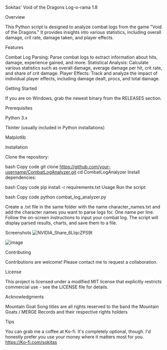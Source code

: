 Sokitas' Void of the Dragons Log-o-rama 1.8

Overview

This Python script is designed to analyze combat logs from the game "Void of the Dragons." It provides insights into various statistics, including overall damage, crit rate, damage taken, and player effects.

Features

Combat Log Parsing: Parse combat logs to extract information about hits, damage, experience gained, and more.
Statistical Analysis: Calculate various statistics such as overall damage, average damage per hit, crit rate, and share of crit damage.
Player Effects: Track and analyze the impact of individual player effects, including damage dealt, procs, and total damage.

Getting Started

If you are on Windows, grab the newest binary from the RELEASES section.


Prerequisites

Python 3.x

Tkinter (usually included in Python installations)

Matplotlib

Installation

Clone the repository:

bash
Copy code
git clone https://github.com/your-username/CombatLogAnalyzer.git
cd CombatLogAnalyzer
Install dependencies:

bash
Copy code
pip install -r requirements.txt
Usage
Run the script:

bash
Copy code
python combat_log_analyzer.py

Create a .txt file in the same folder with the name character_names.txt and add the character names you want to parse logs for. One name per line.
Follow the on-screen instructions to input your combat log. The script will display parsed results, charts, and save them to a file.

Screenshots
![NVIDIA_Share_6LlqcZPS9t](https://github.com/Sokitas/Void-of-the-Dragons-Log-o-rama/assets/159527539/399ad38d-4a78-45be-8232-58753626ca3a)

![image](https://github.com/Sokitas/Void-of-the-Dragons-Log-o-rama/assets/159527539/0967fc3f-971e-4cca-95be-642fba13979a)






Contributing

Contributions are welcome! Please contact me to request a collaboration.

License

This project is licensed under a modified MIT license that explicitly restricts commercial use - see the LICENSE file for details.

Acknowledgments

Mountain Goat Song titles are all rights reserved to the band the Mountain Goats / MERGE Records and their respective rights holders 



Tips

You can grab me a coffee at Ko-fi. It's completely optional, though. I'd honestly prefer you use your money where it matters most for you.
 https://Ko-fi.com/sokitas
